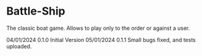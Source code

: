 # Battle-Ship
The classic boat game. Allows to play only to the order or against a user.

04/01/2024 0.1.0 Initial Version
05/01/2024 0.1.1 Small bugs fixed, and tests uploaded.

